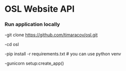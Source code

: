 # OSL Website API

### Run application locally 

  -git clone https://github.com/timaracov/osl.git
  
  -cd osl
  
  -pip install -r requirements.txt # you can use python venv

  -gunicorn setup:create_app()
